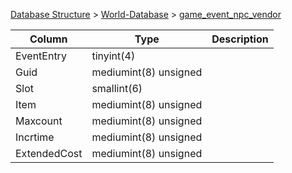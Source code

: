 [Database Structure](Database-Structure) > [World-Database](World-Database) > [game_event_npc_vendor](game_event_npc_vendor)

Column | Type | Description
--- | --- | ---
EventEntry | tinyint(4) | 
Guid | mediumint(8) unsigned | 
Slot | smallint(6) | 
Item | mediumint(8) unsigned | 
Maxcount | mediumint(8) unsigned | 
Incrtime | mediumint(8) unsigned | 
ExtendedCost | mediumint(8) unsigned | 

